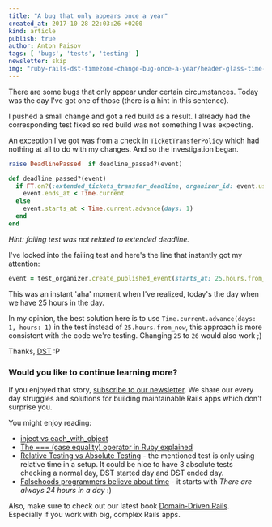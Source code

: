 ```yaml
---
title: "A bug that only appears once a year"
created_at: 2017-10-28 22:03:26 +0200
kind: article
publish: true
author: Anton Paisov
tags: [ 'bugs', 'tests', 'testing' ]
newsletter: skip
img: "ruby-rails-dst-timezone-change-bug-once-a-year/header-glass-time-watch-x.png"
---
```


There are some bugs that only appear under certain circumstances. Today was the day I've got one of those (there is a hint in this sentence).

<!-- more -->

I pushed a small change and got a red build as a result. I already had the corresponding test fixed so red build was not something I was expecting.

An exception I've got was from a check in `TicketTransferPolicy` which had nothing at all to do with my changes. And so the investigation began.

```ruby
raise DeadlinePassed  if deadline_passed?(event)
```

```ruby
def deadline_passed?(event)
  if FT.on?(:extended_tickets_transfer_deadline, organizer_id: event.user_id)
    event.ends_at < Time.current
  else
    event.starts_at < Time.current.advance(days: 1)
  end
end
```

_Hint: failing test was not related to extended deadline._

I've looked into the failing test and here's the line that instantly got my attention:

```ruby
event = test_organizer.create_published_event(starts_at: 25.hours.from_now)
```

This was an instant 'aha' moment when I've realized, today's the day when we have 25 hours in the day.

In my opinion, the best solution here is to use `Time.current.advance(days: 1, hours: 1)` in the test instead of `25.hours.from_now`, this approach is more consistent with the code we're testing.
Changing `25` to `26` would also work ;)

Thanks, [DST](https://www.timeanddate.com/time/dst/) :P

### Would you like to continue learning more?

If you enjoyed that story, [subscribe to our newsletter](http://arkency.com/newsletter). We share our every day struggles and solutions for building maintainable Rails apps which don't surprise you.

You might enjoy reading:

* [inject vs each_with_object](/inject-vs-each-with-object/)
* [The === (case equality) operator in Ruby explained](/the-equals-equals-equals-case-equality-operator-in-ruby/)
* [Relative Testing vs Absolute Testing](/relative-testing-vs-absolute-testing/) - the mentioned test is only using relative time in a setup. It could be nice to have 3 absolute tests checking a normal day, DST started day and DST ended day.
* [Falsehoods programmers believe about time](http://infiniteundo.com/post/25326999628/falsehoods-programmers-believe-about-time) - it starts with _There are always 24 hours in a day_ :)

Also, make sure to check out our latest book [Domain-Driven Rails](/domain-driven-rails/). Especially if you work with big, complex Rails apps.
